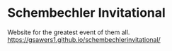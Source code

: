 # Schembechler Invitational
Website for the greatest event of them all.
https://gsawers1.github.io/schembechlerinvitational/
